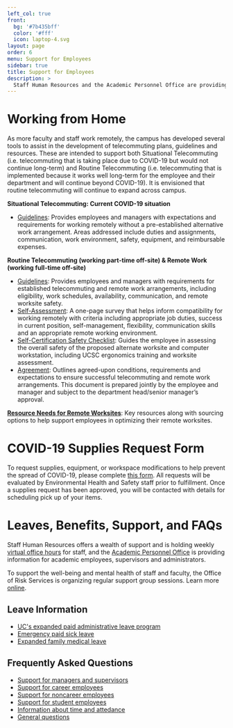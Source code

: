 ```yaml
---
left_col: true
front:
  bg: '#7b435bff'
  color: '#fff'
  icon: laptop-4.svg
layout: page
order: 6
menu: Support for Employees
sidebar: true
title: Support for Employees
description: >
  Staff Human Resources and the Academic Personnel Office are providing assistance and resources for employees.
---
```


# Working from Home
As more faculty and staff work remotely, the campus has developed several tools to assist in the development of telecommuting plans, guidelines and resources.  These are intended to support both Situational Telecommuting (i.e. telecommuting that is taking place due to COVID-19 but would not continue long-term) and Routine Telecommuting (i.e. telecommuting that is implemented because it works well long-term for the employee and their department and will continue beyond COVID-19). It is envisioned that routine telecommuting will continue to expand across campus.

**Situational Telecommuting: Current COVID-19 situation**

* [Guidelines](https://docs.google.com/document/d/1dP-mcv60FGNcjSEyamLLfHzwbnmlAC_2PBVWq5YMLUI/edit?usp=sharing): Provides employees and managers with expectations and requirements for working remotely without a pre-established alternative work arrangement. Areas addressed include duties and assignments, communication, work environment, safety, equipment, and reimbursable expenses.

**Routine Telecommuting (working part-time off-site) & Remote Work (working full-time off-site)**

* [Guidelines](https://docs.google.com/document/d/1u-h6PHLHMpvnc1uqiXlj8eAKJYR8AOTioXg8HyHGzyk/edit?usp=sharing): Provides employees and managers with requirements for established telecommuting and remote work arrangements, including eligibility, work schedules, availability, communication, and remote worksite safety.  
* [Self-Assessment](https://docs.google.com/document/d/1qiLqZ0KLklsaGiVKqy0YXCuCzdZ4hca2Blre3RyP2mM/edit?usp=sharing): A one-page survey that helps inform compatibility for working remotely with criteria including appropriate job duties, success in current position, self-management, flexibility, communication skills and an appropriate remote working environment.
* [Self-Certification Safety Checklist](https://docs.google.com/document/d/1pfsz68_xsnUSMbh3Zt7gx-csf_RQClMurSDUlz8c6ZY/edit?usp=sharing): Guides the employee in assessing the overall safety of the proposed alternate worksite and computer workstation, including UCSC ergonomics training and worksite assessment.
* [Agreement](https://docs.google.com/document/d/1e9OqEX5YivEKeDX-Zo9S78wMpkPHxf4V6ZzetKkEVw0/edit?usp=sharing): Outlines agreed-upon conditions, requirements and expectations to ensure successful telecommuting and remote work arrangements. This document is prepared jointly by the employee and manager and subject to the department head/senior manager’s approval.
 
[**Resource Needs for Remote Worksites**](https://docs.google.com/document/d/1z-lo4XFQoaCfpx5ul7K1iU9mXbeGT8iMq2OpKKF_TQI/edit?usp=sharing): Key resources along with sourcing options to help support employees in optimizing their remote worksites.   
 
 
 



# COVID-19 Supplies Request Form

To request supplies, equipment, or workspace modifications to help prevent the spread of COVID-19, please complete [this form](https://docs.google.com/forms/d/e/1FAIpQLSfZWheLtmc7GOAeEz4qh8Dl_mT9v6FaJlYNOSzQdCEJAJe1WQ/viewform).  All requests will be evaluated by Environmental Health and Safety staff prior to fulfillment. Once a supplies request has been approved, you will be contacted with details for scheduling pick up of your items.

# Leaves, Benefits, Support, and FAQs

Staff Human Resources offers a wealth of support and is holding weekly [virtual office hours](https://shr.ucsc.edu/covid-19-resources/index.html#new%3Avirtualofficehours) for staff, and the [Academic Personnel Office](https://apo.ucsc.edu/covid-19/index.html) is providing information for academic employees, supervisors and administrators.

To support the well-being and mental health of staff and faculty, the Office of Risk Services is organizing regular support group sessions. Learn more [online](https://risk.ucsc.edu/employee-wellness/covid-19-wellness-resources/index.html).


## Leave Information

* [UC's expanded paid administrative leave program](https://shr.ucsc.edu/covid-19-resources/index.html#ucexpandedpaidadministrativeleave)
* [Emergency paid sick leave](https://shr.ucsc.edu/covid-19-resources/index.html#emergencypaidsickleave)
* [Expanded family medical leave](https://shr.ucsc.edu/covid-19-resources/index.html#expandedfamilymedicalleave)

## Frequently Asked Questions
* [Support for managers and supervisors](https://shr.ucsc.edu/covid-19-resources/index.html#questionsformanagerssupervisors)
* [Support for career employees](https://shr.ucsc.edu/covid-19-resources/index.html#questionsforcareeremployees)
* [Support for noncareer employees](https://shr.ucsc.edu/covid-19-resources/index.html#questionsfornon-careeremployeescontractbyagreementlimitedopenrecruitmentandnon-recruitmentpositions)
* [Support for student employees](https://shr.ucsc.edu/covid-19-resources/index.html#questionsforstudentemployees)
* [Information about time and attedance](https://shr.ucsc.edu/covid-19-resources/index.html#questionsabouttimeandattendance)
* [General questions](https://shr.ucsc.edu/covid-19-resources/index.html#generalquestions)

